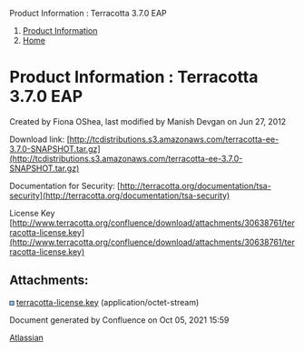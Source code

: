 Product Information : Terracotta 3.7.0 EAP  

1.  [Product Information](index.html)
2.  [Home](Home.html)

Product Information : Terracotta 3.7.0 EAP
==========================================

Created by Fiona OShea, last modified by Manish Devgan on Jun 27, 2012

Download link: [http://tcdistributions.s3.amazonaws.com/terracotta-ee-3.7.0-SNAPSHOT.tar.gz](http://tcdistributions.s3.amazonaws.com/terracotta-ee-3.7.0-SNAPSHOT.tar.gz)

Documentation for Security: [http://terracotta.org/documentation/tsa-security](http://terracotta.org/documentation/tsa-security)

License Key [http://www.terracotta.org/confluence/download/attachments/30638761/terracotta-license.key](http://www.terracotta.org/confluence/download/attachments/30638761/terracotta-license.key)

Attachments:
------------

![](images/icons/bullet_blue.gif) [terracotta-license.key](attachments/30638761/terracotta-license.key) (application/octet-stream)  

Document generated by Confluence on Oct 05, 2021 15:59

[Atlassian](http://www.atlassian.com/)